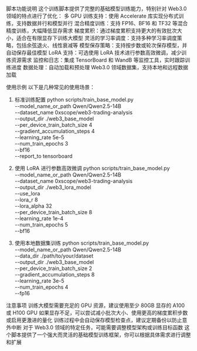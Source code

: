 脚本功能说明
这个训练脚本提供了完整的基础模型训练能力，特别针对 Web3.0 领域的特点进行了优化：
多 GPU 训练支持：使用 Accelerate 库实现分布式训练，支持数据并行和模型并行
混合精度训练：支持 FP16、BF16 和 TF32 等混合精度训练，大幅降低显存需求
梯度累积：通过梯度累积支持更大的有效批次大小，适合在有限显存下训练大模型
灵活的学习率调度：支持多种学习率调度策略，包括余弦退火、线性衰减等
模型保存策略：支持按步数或轮次保存模型，并自动保存最佳模型
LoRA 支持：可选使用 LoRA 技术进行参数高效微调，减少训练资源需求
监控和日志：集成 TensorBoard 和 WandB 等监控工具，实时跟踪训练进度
数据处理：自动加载和预处理 Web3.0 领域数据集，支持本地和远程数据加载

使用示例
以下是几种常见的使用场景：
1. 标准训练配置
python scripts/train_base_model.py \
  --model_name_or_path Qwen/Qwen2.5-14B \
  --dataset_name 0xscope/web3-trading-analysis \
  --output_dir ./web3_base_model \
  --per_device_train_batch_size 4 \
  --gradient_accumulation_steps 4 \
  --learning_rate 5e-5 \
  --num_train_epochs 3 \
  --bf16 \
  --report_to tensorboard

2. 使用 LoRA 进行参数高效微调
python scripts/train_base_model.py \
  --model_name_or_path Qwen/Qwen2.5-14B \
  --dataset_name 0xscope/web3-trading-analysis \
  --output_dir ./web3_lora_model \
  --use_lora \
  --lora_r 8 \
  --lora_alpha 32 \
  --per_device_train_batch_size 8 \
  --learning_rate 1e-4 \
  --num_train_epochs 5 \
  --bf16
3. 使用本地数据集训练
python scripts/train_base_model.py \
  --model_name_or_path Qwen/Qwen2.5-14B \
  --data_dir ./path/to/your/dataset \
  --output_dir ./web3_base_model \
  --per_device_train_batch_size 2 \
  --gradient_accumulation_steps 8 \
  --learning_rate 3e-5 \
  --num_train_epochs 4 \
  --fp16

注意事项
训练大模型需要充足的 GPU 资源，建议使用至少 80GB 显存的 A100 或 H100 GPU
如果显存不足，可以尝试减小批次大小、使用更高的梯度累积步数或启用更激进的量化
训练过程中会自动保存模型检查点，建议定期备份以防止意外中断
对于 Web3.0 领域的特定任务，可能需要调整模型架构或训练目标函数
这个脚本提供了一个强大而灵活的基础模型训练框架，你可以根据具体需求进行调整和扩展
